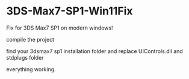 # 3DS-Max7-SP1-Win11Fix
Fix for 3DS Max7 SP1 on modern windows!

compile the project

find your 3dsmax7 sp1 installation folder
and replace UIControls.dll and stdplugs folder

everything working.
